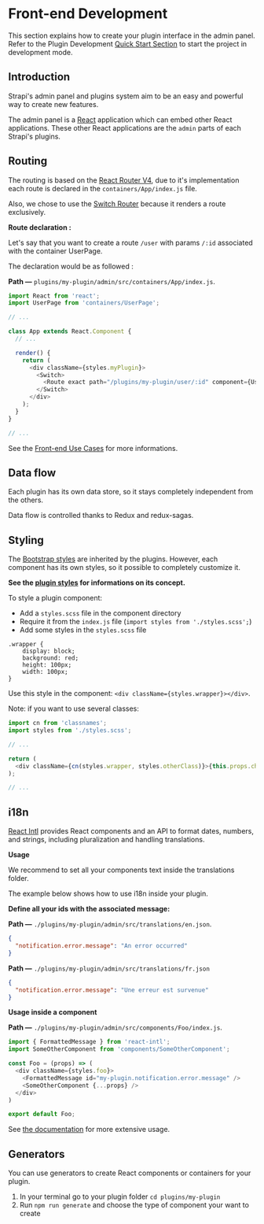 # Front-end Development

This section explains how to create your plugin interface in the admin panel. Refer to the Plugin Development [Quick Start Section](./quick-start.md) to start the project in development mode.

## Introduction

Strapi's admin panel and plugins system aim to be an easy and powerful way to create new features.

The admin panel is a [React](https://facebook.github.io/react/) application which can embed other React applications. These other React applications are the `admin` parts of each Strapi's plugins.

## Routing

The routing is based on the [React Router V4](https://reacttraining.com/react-router/web/guides/philosophy), due to it's implementation each route is declared in the `containers/App/index.js` file.

Also, we chose to use the [Switch Router](https://reacttraining.com/react-router/web/api/Switch) because it renders a route exclusively.

**Route declaration :**

Let's say that you want to create a route `/user` with params `/:id` associated with the container UserPage.

The declaration would be as followed :

**Path —** `plugins/my-plugin/admin/src/containers/App/index.js`.
```js
import React from 'react';
import UserPage from 'containers/UserPage';

// ...

class App extends React.Component {
  // ...

  render() {
    return (
      <div className={styles.myPlugin}>
        <Switch>
          <Route exact path="/plugins/my-plugin/user/:id" component={UserPage} />
        </Switch>
      </div>
    );
  }
}

// ...
```
See the [Front-end Use Cases](./frontend-use-cases.md#handle-user-navigation) for more informations.

## Data flow

Each plugin has its own data store, so it stays completely independent from the others.

Data flow is controlled thanks to Redux and redux-sagas.

## Styling

The [Bootstrap styles](http://getbootstrap.com/) are inherited by the plugins. However, each component has its own styles, so it possible to completely customize it.

**See the [plugin styles](../concepts/concepts.md#plugin-styles) for informations on its concept.**

To style a plugin component:
 - Add a `styles.scss` file in the component directory
 - Require it from the `index.js` file (`import styles from './styles.scss';`)
 - Add some styles in the `styles.scss` file

```
.wrapper {
    display: block;
    background: red;
    height: 100px;
    width: 100px;
}
```

Use this style in the component: `<div className={styles.wrapper}></div>`.

Note: if you want to use several classes:

```js
import cn from 'classnames';
import styles from './styles.scss';

// ...

return (
  <div className={cn(styles.wrapper, styles.otherClass)}>{this.props.children}</div>
);

// ...

```

## i18n

[React Intl](https://github.com/yahoo/react-intl) provides React components and an API to format dates, numbers, and strings, including pluralization and handling translations.

**Usage**

We recommend to set all your components text inside the translations folder.

The example below shows how to use i18n inside your plugin.

**Define all your ids with the associated message:**

**Path —** `./plugins/my-plugin/admin/src/translations/en.json`.
```json
{
  "notification.error.message": "An error occurred"
}
```

**Path —** `./plugins/my-plugin/admin/src/translations/fr.json`
```json
{
  "notification.error.message": "Une erreur est survenue"
}
```

**Usage inside a component**

**Path —** `./plugins/my-plugin/admin/src/components/Foo/index.js`.
```js
import { FormattedMessage } from 'react-intl';
import SomeOtherComponent from 'components/SomeOtherComponent';

const Foo = (props) => (
  <div className={styles.foo}>
    <FormattedMessage id="my-plugin.notification.error.message" />
    <SomeOtherComponent {...props} />
  </div>
)

export default Foo;
```

See [the documentation](https://github.com/yahoo/react-intl/wiki/Components#formattedmessage) for more extensive usage.

## Generators

You can use generators to create React components or containers for your plugin.

1. In your terminal go to your plugin folder `cd plugins/my-plugin`
2. Run `npm run generate` and choose the type of component your want to create

